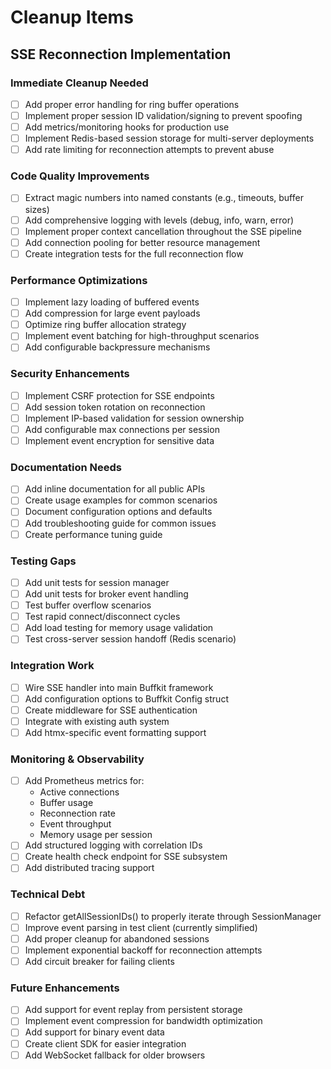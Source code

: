 # Cleanup Items

## SSE Reconnection Implementation

### Immediate Cleanup Needed
- [ ] Add proper error handling for ring buffer operations
- [ ] Implement proper session ID validation/signing to prevent spoofing
- [ ] Add metrics/monitoring hooks for production use
- [ ] Implement Redis-based session storage for multi-server deployments
- [ ] Add rate limiting for reconnection attempts to prevent abuse

### Code Quality Improvements
- [ ] Extract magic numbers into named constants (e.g., timeouts, buffer sizes)
- [ ] Add comprehensive logging with levels (debug, info, warn, error)
- [ ] Implement proper context cancellation throughout the SSE pipeline
- [ ] Add connection pooling for better resource management
- [ ] Create integration tests for the full reconnection flow

### Performance Optimizations
- [ ] Implement lazy loading of buffered events
- [ ] Add compression for large event payloads
- [ ] Optimize ring buffer allocation strategy
- [ ] Implement event batching for high-throughput scenarios
- [ ] Add configurable backpressure mechanisms

### Security Enhancements
- [ ] Implement CSRF protection for SSE endpoints
- [ ] Add session token rotation on reconnection
- [ ] Implement IP-based validation for session ownership
- [ ] Add configurable max connections per session
- [ ] Implement event encryption for sensitive data

### Documentation Needs
- [ ] Add inline documentation for all public APIs
- [ ] Create usage examples for common scenarios
- [ ] Document configuration options and defaults
- [ ] Add troubleshooting guide for common issues
- [ ] Create performance tuning guide

### Testing Gaps
- [ ] Add unit tests for session manager
- [ ] Add unit tests for broker event handling
- [ ] Test buffer overflow scenarios
- [ ] Test rapid connect/disconnect cycles
- [ ] Add load testing for memory usage validation
- [ ] Test cross-server session handoff (Redis scenario)

### Integration Work
- [ ] Wire SSE handler into main Buffkit framework
- [ ] Add configuration options to Buffkit Config struct
- [ ] Create middleware for SSE authentication
- [ ] Integrate with existing auth system
- [ ] Add htmx-specific event formatting support

### Monitoring & Observability
- [ ] Add Prometheus metrics for:
  - Active connections
  - Buffer usage
  - Reconnection rate
  - Event throughput
  - Memory usage per session
- [ ] Add structured logging with correlation IDs
- [ ] Create health check endpoint for SSE subsystem
- [ ] Add distributed tracing support

### Technical Debt
- [ ] Refactor getAllSessionIDs() to properly iterate through SessionManager
- [ ] Improve event parsing in test client (currently simplified)
- [ ] Add proper cleanup for abandoned sessions
- [ ] Implement exponential backoff for reconnection attempts
- [ ] Add circuit breaker for failing clients

### Future Enhancements
- [ ] Add support for event replay from persistent storage
- [ ] Implement event compression for bandwidth optimization
- [ ] Add support for binary event data
- [ ] Create client SDK for easier integration
- [ ] Add WebSocket fallback for older browsers